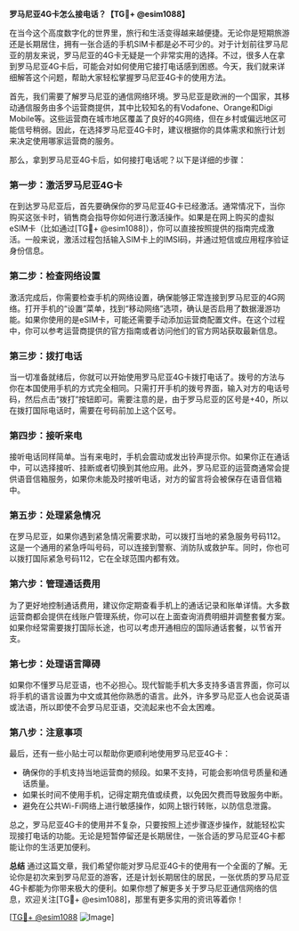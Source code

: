 **罗马尼亚4G卡怎么接电话？【TG💪+ @esim1088】**

在当今这个高度数字化的世界里，旅行和生活变得越来越便捷。无论你是短期旅游还是长期居住，拥有一张合适的手机SIM卡都是必不可少的。对于计划前往罗马尼亚的朋友来说，罗马尼亚的4G卡无疑是一个非常实用的选择。不过，很多人在拿到罗马尼亚4G卡后，可能会对如何使用它接打电话感到困惑。今天，我们就来详细解答这个问题，帮助大家轻松掌握罗马尼亚4G卡的使用方法。

首先，我们需要了解罗马尼亚的通信网络环境。罗马尼亚是欧洲的一个国家，其移动通信服务由多个运营商提供，其中比较知名的有Vodafone、Orange和Digi Mobile等。这些运营商在城市地区覆盖了良好的4G网络，但在乡村或偏远地区可能信号稍弱。因此，在选择罗马尼亚4G卡时，建议根据你的具体需求和旅行计划来决定使用哪家运营商的服务。

那么，拿到罗马尼亚4G卡后，如何接打电话呢？以下是详细的步骤：

### **第一步：激活罗马尼亚4G卡**
在到达罗马尼亚后，首先要确保你的罗马尼亚4G卡已经激活。通常情况下，当你购买这张卡时，销售商会指导你如何进行激活操作。如果是在网上购买的虚拟eSIM卡（比如通过[TG💪+ @esim1088]），你可以直接按照提供的指南完成激活。一般来说，激活过程包括输入SIM卡上的IMSI码，并通过短信或应用程序验证身份信息。

### **第二步：检查网络设置**
激活完成后，你需要检查手机的网络设置，确保能够正常连接到罗马尼亚的4G网络。打开手机的“设置”菜单，找到“移动网络”选项，确认是否启用了数据漫游功能。如果你使用的是eSIM卡，可能还需要手动添加运营商配置文件。在这个过程中，你可以参考运营商提供的官方指南或者访问他们的官方网站获取最新信息。

### **第三步：拨打电话**
当一切准备就绪后，你就可以开始使用罗马尼亚4G卡拨打电话了。拨号的方法与你在本国使用手机的方式完全相同。只需打开手机的拨号界面，输入对方的电话号码，然后点击“拨打”按钮即可。需要注意的是，由于罗马尼亚的区号是+40，所以在拨打国际电话时，需要在号码前加上这个区号。

### **第四步：接听来电**
接听电话同样简单。当有来电时，手机会震动或发出铃声提示你。如果你正在通话中，可以选择接听、挂断或者切换到其他应用。此外，罗马尼亚的运营商通常会提供语音信箱服务，如果你未能及时接听电话，对方的留言将会被保存在语音信箱中。

### **第五步：处理紧急情况**
在罗马尼亚，如果你遇到紧急情况需要求助，可以拨打当地的紧急服务号码112。这是一个通用的紧急呼叫号码，可以连接到警察、消防队或救护车。同时，你也可以拨打国际紧急号码112，它在全球范围内都有效。

### **第六步：管理通话费用**
为了更好地控制通话费用，建议你定期查看手机上的通话记录和账单详情。大多数运营商都会提供在线账户管理系统，你可以在上面查询消费明细并调整套餐方案。如果你经常需要拨打国际长途，也可以考虑开通相应的国际通话套餐，以节省开支。

### **第七步：处理语言障碍**
如果你不懂罗马尼亚语，也不必担心。现代智能手机大多支持多语言界面，你可以将手机的语言设置为中文或其他你熟悉的语言。此外，许多罗马尼亚人也会说英语或法语，所以即使不会罗马尼亚语，交流起来也不会太困难。

### **第八步：注意事项**
最后，还有一些小贴士可以帮助你更顺利地使用罗马尼亚4G卡：
- 确保你的手机支持当地运营商的频段。如果不支持，可能会影响信号质量和通话质量。
- 如果长时间不使用手机，记得定期充值或续费，以免因欠费而导致服务中断。
- 避免在公共Wi-Fi网络上进行敏感操作，如网上银行转账，以防信息泄露。

总之，罗马尼亚4G卡的使用并不复杂，只要按照上述步骤逐步操作，就能轻松实现接打电话的功能。无论是短暂停留还是长期居住，一张合适的罗马尼亚4G卡都能让你的生活更加便利。

**总结**
通过这篇文章，我们希望你能对罗马尼亚4G卡的使用有一个全面的了解。无论你是初次来到罗马尼亚的游客，还是计划长期居住的居民，一张优质的罗马尼亚4G卡都能为你带来极大的便利。如果你想了解更多关于罗马尼亚通信网络的信息，欢迎关注[TG💪+ @esim1088]，那里有更多实用的资讯等着你！

[[TG💪+ @esim1088](https://t.me/s/esim1088) ![Image](https://i.postimg.cc/4NQfJmqS/Snipaste-2025-05-13-00-14-12.png)]